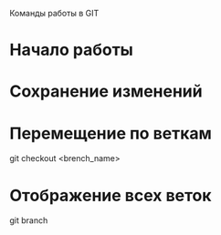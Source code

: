 Команды работы в GIT

# Начало работы

# Сохранение изменений

# Перемещение по веткам

git checkout <brench_name>

# Отображение всех веток

git branch




